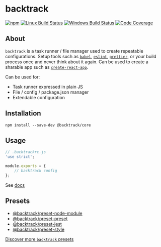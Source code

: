 # backtrack

[![npm](https://img.shields.io/npm/v/@backtrack/core.svg?label=npm%20version)](https://www.npmjs.com/package/@backtrack/core)
[![Linux Build Status](https://img.shields.io/circleci/project/github/chrisblossom/backtrack/master.svg?label=linux%20build)](https://circleci.com/gh/chrisblossom/backtrack/tree/master)
[![Windows Build Status](https://img.shields.io/appveyor/ci/chrisblossom/backtrack/master.svg?label=windows%20build)](https://ci.appveyor.com/project/chrisblossom/backtrack/branch/master)
[![Code Coverage](https://img.shields.io/codecov/c/github/chrisblossom/backtrack/master.svg)](https://codecov.io/gh/chrisblossom/backtrack/branch/master)

## About

`backtrack` is a task runner / file manager used to create repeatable configurations. Setup tools such as [`babel`](https://babeljs.io/), [`eslint`](https://eslint.org/), [`prettier`](https://prettier.io/), or your build process once and never think about it again. Can be used to create a sharable app such as [`create-react-app`](https://github.com/facebook/create-react-app).

Can be used for:

-   Task runner expressed in plain JS
-   File / config / package.json manager
-   Extendable configuration

## Installation

`npm install --save-dev @backtrack/core`

## Usage

```js
// .backtrackrc.js
'use strict';

module.exports = {
    // backtrack config
};
```

See [docs](./docs/)

## Presets

-   [@backtrack/preset-node-module](https://github.com/chrisblossom/backtrack-preset-node-module)
-   [@backtrack/preset-preset](https://github.com/chrisblossom/backtrack-preset-preset)
-   [@backtrack/preset-jest](https://github.com/chrisblossom/backtrack-preset-jest)
-   [@backtrack/preset-style](https://github.com/chrisblossom/backtrack-preset-style)

[Discover more `backtrack` presets](https://www.npmjs.com/search?q=backtrack-preset)
